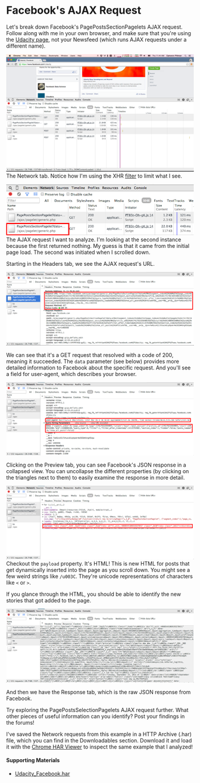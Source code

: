 # Facebook's AJAX Request

Let's break down Facebook's PagePostsSectionPagelets AJAX request. Follow along with me in your own browser, and make sure that you're using the  [Udacity page](https://www.facebook.com/Udacity), not your Newsfeed (which runs AJAX requests under a different name).

![Network tab](images_for_md/OppIVkk.png)  The Network tab. Notice how I'm using the XHR  [filter](https://developer.chrome.com/devtools/docs/console#filtering-console-output)  to limit what I see.

![PagePostsSectionPagelets](images_for_md/gSz0bdK.png)  The AJAX request I want to analyze. I'm looking at the second instance because the first returned nothing. My guess is that it came from the initial page load. The second was initiated when I scrolled down.

Starting in the Headers tab, we see the AJAX request's URL.

![Header of PagePostsSelectionPagelets](images_for_md/pDLVuB9.png)

We can see that it's a GET request that resolved with a code of 200, meaning it succeeded. The  `data`  parameter (see below) provides more detailed information to Facebook about the specific request. And you'll see a field for user-agent, which describes your browser.

![user-agent of AJAX request](images_for_md/rVaxMIi.png)

Clicking on the Preview tab, you can see Facebook's JSON response in a collapsed view. You can uncollapse the different properties (by clicking on the triangles next to them) to easily examine the response in more detail.

![preview pane for AJAX request](images_for_md/NWIVpGe.png)  Checkout the  `payload`  property. It's HTML! This is new HTML for posts that get dynamically inserted into the page as you scroll down. You might see a few weird strings like  `/u003C`. They're unicode representations of characters like  `<`  or  `>`.

If you glance through the HTML, you should be able to identify the new stories that got added to the page.

![the raw AJAX response](images_for_md/V08cEYC.png)

And then we have the Response tab, which is the raw JSON response from Facebook.

Try exploring the PagePostsSelectionPagelets AJAX request further. What other pieces of useful information can you identify? Post your findings in the forums!

I've saved the Network requests from this example in a HTTP Archive (.har) file, which you can find in the Downloadables section. Download it and load it with the  [Chrome HAR Viewer](http://ericduran.github.io/chromeHAR/)  to inspect the same example that I analyzed!

#### Supporting Materials

-   [Udacity_Facebook.har](https://www.udacity.com/api/nodes/3183838548/supplemental_media/udacity-facebookhar/download)

